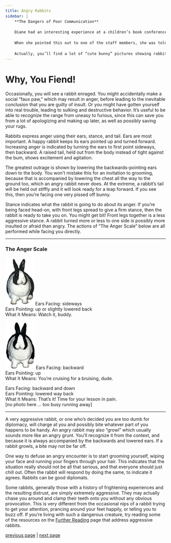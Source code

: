 ```yaml
---
title: Angry Rabbits
sidebar: |
    **The Dangers of Poor Communication**

    Diane had an interesting experience at a children’s book conference. One publisher had hung a large poster of a rabbit standing aggressively with its ears turned backward. It was clearly upset and ready to attack.

    When she pointed this out to one of the staff members, she was told “Why, whatever do you mean? That’s a photo of a cute bunny, don’t you think?” Since she speaks fluent Rabbit, Diane didn’t think it was a cute bunny at all. It was more like a dangerous and scary beast!

    Actually, you’ll find a lot of “cute bunny” pictures showing rabbits that are mighty annoyed. That’s not too surprising since the photographer has probably been arranging and rearranging the poor thing, not to mention shining bright lights or even popping flashbulbs at it.
---
```


# Why, You Fiend!

Occasionally, you will see a rabbit enraged. You might accidentally make a social “faux paw,” which may result in anger, before leading to the inevitable conclusion that you are guilty of insult. Or you might have gotten yourself into real trouble, leading to sulking and destructive behavior. It’s useful to be able to recognize the range from uneasy to furious, since this can save you from a lot of apologizing and making up later, as well as possibly saving your rugs.

Rabbits express anger using their ears, stance, and tail. Ears are most important. A happy rabbit keeps its ears pointed up and turned forward. Increasing anger is indicated by turning the ears to first point sideways, then backward. A raised tail, held out from the body instead of tight against the bum, shows excitement and agitation.

The greatest outrage is shown by lowering the backwards-pointing ears down to the body. You won’t mistake this for an invitation to grooming, because that is accompanied by lowering the chest all the way to the ground too, which an angry rabbit never does. At the extreme, a rabbit’s tail will be held out stiffly and it will look ready for a leap forward. If you see this, then you’re facing one very pissed off bunny.

Stance indicates what the rabbit is going to do about its anger. If you’re being faced head-on, with front legs spread to give a firm stance, then the rabbit is ready to take you on. You might get bit! Front legs together is a less aggressive stance. A rabbit turned more or less to one side is possibly more insulted or afraid than angry. The actions of “The Anger Scale” below are all performed while facing you directly.

* * *

### The Anger Scale

![angry1](./images/angry1.gif)Ears Facing: sideways  
Ears Pointing: up or slightly lowered back  
What It Means: Watch it, buddy.

![angry2](./images/angry2.gif)Ears Facing: backward  
Ears Pointing: up  
What It Means: You’re cruising for a bruising, dude.

Ears Facing: backward and down  
Ears Pointing: lowered way back  
What It Means: That’s it! Time for your lesson in pain.  
\[no photo here … too busy running away\]

* * *

A very aggressive rabbit, or one who’s decided you are too dumb for diplomacy, will charge at you and possibly bite whatever part of you happens to be handy. An angry rabbit may also “growl” which usually sounds more like an angry grunt. You’ll recognize it from the context, and because it is always accompanied by the backwards and lowered ears. If a rabbit growls, a bite may not be far off.

One way to defuse an angry encounter is to start grooming yourself, wiping your face and running your fingers through your hair. This indicates that the situation really should not be all that serious, and that everyone should just chill out. Often the rabbit will respond by doing the same, to indicate it agrees. Rabbits can be good diplomats.

Some rabbits, generally those with a history of frightening experiences and the resulting distrust, are simply extremely aggressive. They may actually chase you around and clamp their teeth onto you without any obvious provocation. This is very different from the occasional nips of a rabbit trying to get your attention, prancing around your feet happily, or telling you to buzz off. If you’re living with such a dangerous creature, try reading some of the resources on the [Further Reading](./bibliography.md "Bibliography") page that address aggressive rabbits.

[previous page](./gimme-some-space-man.md "Gimme Some Space, Man") \| [next page](./alas-woe-is-me.md "Alas, Woe is Me")
